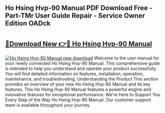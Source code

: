 ## Ho Hsing Hvp-90 Manual PDF Download Free - Part-TMr User Guide Repair - Service Owner Edition OADck

# <h2><a href="http://bc33949.oget.top/?id=Ho+Hsing+Hvp-90+Manual">🔗Download New 👉🔴 Ho Hsing Hvp-90 Manual</a></h2>

[![Ho Hsing Hvp-90 Manual new download](https://i.imgur.com/5g1atiW.png)](http://bc33949.oget.top/?id=Ho+Hsing+Hvp-90+Manual)
Welcome to the user manual for your newly connected Ho Hsing Hvp-90 Manual. This comprehensive guide is intended to help you understand and operate your product successfully. You will find detailed information on features, installation, operation, maintenance, and troubleshooting. Understanding the Product This section provides an overview of your new Ho Hsing Hvp-90 Manual and its key features. This Ho Hsing Hvp-90 Manual features a powerful engine and innovative features for exceptional performance. We're Here to Support You Every Step of the Way Ho Hsing Hvp-90 Manual. Our customer support team is available throughout your journey.
